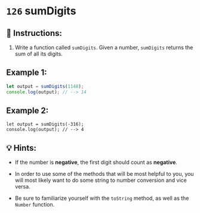 # `126` sumDigits

## 📝 Instructions:

1. Write a function called `sumDigits`. Given a number, `sumDigits` returns the sum of all its digits.

## Example 1:

```js
let output = sumDigits(1148);
console.log(output); // --> 14
```

## Example 2:

```Js
let output = sumDigits(-316);
console.log(output); // --> 4
```

## 💡 Hints:

+ If the number is **negative**, the first digit should count as **negative**.

+ In order to use some of the methods that will be most helpful to you, you will most likely want to do some string to number conversion and vice versa.

+ Be sure to familiarize yourself with the `toString` method, as well as the `Number` function.
